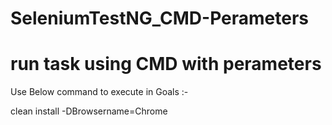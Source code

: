 # SeleniumTestNG_CMD-Perameters
# run task using CMD with perameters

Use Below command to execute in Goals :-

   clean install -DBrowsername=Chrome

